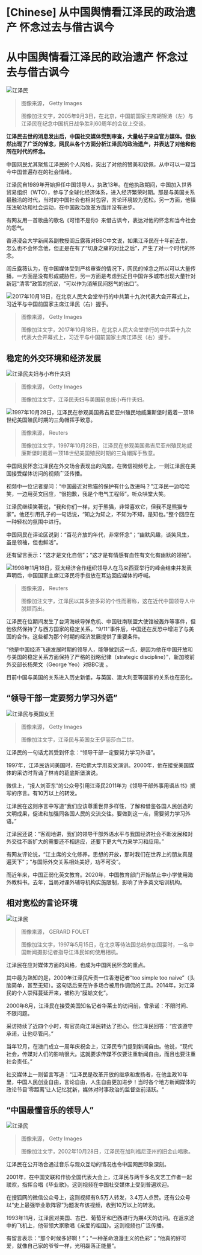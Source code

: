 # [Chinese] 从中国舆情看江泽民的政治遗产 怀念过去与借古讽今

#  从中国舆情看江泽民的政治遗产 怀念过去与借古讽今


![江泽民](_127843208_gettyimages-54392509.jpg)

> 图像来源，  Getty Images
>
> 图像加注文字，2005年9月3日，在北京，中国前国家主席胡锦涛（左）与江泽民在纪念中国抗日战争胜利60周年的会议上交谈。

**江泽民去世的消息发出后，中国社交媒体受到审查，大量帖子来自官方媒体。但依然出现了广泛的悼念，网民从各个方面分析江泽民的政治遗产，并表达了对他和他所在时代的怀念。**

中国网民尤其聚焦江泽民的个人风格，突出了对他的赞美和钦佩，从中可以一窥当今中国普遍存在的社会情绪。

江泽民自1989年开始担任中国领导人，执政13年。在他执政期间，中国加入世界贸易组织（WTO），参与了全球化经济体系，进入经济繁荣时期。那是与美国关系最融洽的时代，当时的中国社会也相对包容，言论环境较为宽松。另一方面，他镇压法轮功和社会运动，在中国政治改革方面并没有进步。

有网友用一首歌曲的歌名《可惜不是你》来借古讽今，表达对他的怀念和当今社会的怨气。

香港浸会大学新闻系副教授闾丘露薇对BBC中文说，如果江泽民在十年前去世，怎么也不会怀念他，但正是在有了“切身之痛的对比之后”，产生了对一个时代的怀念。

闾丘露薇认为，在中国媒体受到严格审查的情况下，网民的悼念之所以可以大量传播，一方面是没有形成威胁性，另一方面是考虑到近日中国许多城市出现大量针对新冠“清零”政策的抗议，“可以作为消解民间怒气的出口”。

![2017年10月18日，在北京人民大会堂举行的中共第十九次代表大会开幕式上，习近平与中国前国家主席江泽民（右）握手。](_127843226_jiangzemin.jpg)

> 图像来源，  Getty Images
>
> 图像加注文字，2017年10月18日，在北京人民大会堂举行的中共第十九次代表大会开幕式上，习近平与中国前国家主席江泽民（右）握手。

##  稳定的外交环境和经济发展

![江泽民夫妇与小布什夫妇](_118107108_gettyimages-51671668.jpg)

> 图像来源，  Getty Images
>
> 图像加注文字，江泽民夫妇与美国前总统小布什夫妇。

![1997年10月28日，江泽民在参观美国弗吉尼亚州殖民地威廉斯堡时戴着一顶18世纪美国殖民时期的三角帽挥手致意。](_127843228_jiang_02.jpg)

> 图像来源，  Reuters
>
> 图像加注文字，1997年10月28日，江泽民在参观美国弗吉尼亚州殖民地威廉斯堡时戴着一顶18世纪美国殖民时期的三角帽挥手致意。

中国网民怀念江泽民在外交场合表现出的风度。在微信视频号上，一则江泽民在美国接受媒体访问的视频广泛传播。

视频中一位记者提问：“中国最近对熊猫的保护有什么改进吗？”江泽民一边哈哈笑，一边用英文回应，“很抱歉，我是个电气工程师”。听众哄堂大笑。

江泽民继续笑著说，“我和你们一样，对于熊猫，非常喜欢它，但我不是熊猫专家”。他还引用孔子的一句话说，“知之为知之，不知为不知，是知也。”整个回应在一种轻松的氛围中进行。

中国网民在评论区说到：“百花齐放的年代，非常怀念”；“幽默风趣，谈笑风生，虽是领袖，但也鲜活”。

还有留言表示：“这才是文化自信”；“这才是有情感有血性有文化有幽默的领袖”。

![1998年11月18日，亚太经济合作组织领导人在马来西亚举行的峰会结束并发表声明后，中国国家主席江泽民将手指放在耳边回应媒体的呼喊。](_127842645_c34ad903fdacbfc206079c0f6b2d6f50ea7c6963.jpg)

> 图像来源，  Reuters
>
> 图像加注文字，江泽民以其多姿多彩的个性而著称，这在近代中国领导人中脱颖而出。

江泽民在位期间发生了台湾海峡导弹危机、中国驻南联盟大使馆被轰炸等事件，但他依然保持了与西方国家的稳定关系。“9/11”事件后，中国还在反恐中增进了与美国的合作。这些都为那个时期的经济发展提供了重要条件。

“他是中国经济飞速发展时期的领导人，能够做到这一点，是因为他在中国开放和与美国的稳定关系方面保持了严格的战略纪律（strategic discipline）”，新加坡前外交部长杨荣文（George Yeo）对BBC说 。

目前中国与美国的关系进入历史新低，与英国、澳大利亚等国家的关系也在恶化。

##  “领导干部一定要努力学习外语”

![江泽民与英国女王](_108390885_gettyimages-495539807.jpg)

> 图像来源，  Getty Images
>
> 图像加注文字，江泽民与英国女王伊丽莎白二世。

江泽民的一句话尤其受到怀念：“领导干部一定要努力学习外语”。

1997年，江泽民访问美国时，在哈佛大学用英文演讲。2000年，他在接受美国媒体的采访时背诵了林肯的葛底斯堡演说。

微信上，“报人刘亚东”的公众号引用江泽民2011年为《领导干部外事用语丛书》撰写的序言。有10万以上的转发。

江泽民在这则序言中写道“我们应该尊重世界多样性，了解和借鉴各国人民创造的文明成果，促进和加强同各国人民的交流交往。要做到这一点，需要努力学习外语。”

江泽民还说：“客观地讲，我们的领导干部外语水平与我国经济社会不断发展和对外交往不断扩大的需要还不相适应，还要下更大气力来学习和应用。”

有网友评论说，“江主席的文化修养，思想的开放，那时我们在世界上的朋友真是遍天下”；“与国际外交关系相处美好，功不可没”。

而近年来，中国正弱化英文教育。2020年，中国教育部门开始禁止中小学使用海外教科书。去年，当局对课外辅导机构实施限制，影响了许多英文培训机构。

##  相对宽松的言论环境

![江泽民](_127843210_gettyimages-96496601.jpg)

> 图像来源，  GERARD FOUET
>
> 图像加注文字，1997年5月15日，在北京等待法国总统参加国宴时，一名中国新闻摄影记者指导江泽民如何使用相机。

江泽民在应对媒体方面的风格，也成为中国网民怀念的重点。

其中最为熟知的是，2000年江泽民斥责一位香港记者“too simple too naive”（头脑简单，甚至无知）。这句话后来在许多场合被用作调侃的工具。2014年，对江泽民的个人崇拜蔓延开来，被称为“膜蛤文化”。

2000年8月，江泽民在接受美国知名记者华莱士的访问前，曾承诺：不限时间、不限问题。

采访持续了近四个小时，有官员向江泽民转达了担心。但江泽民回答：“应该遵守承诺，让他尽管问。”

当年12月，在澳门成立一周年庆祝会上，江泽民专门提到新闻自由。他说，“现代社会，传媒对人们的影响很大。这就要求传媒不仅要注重新闻自由，而且也要注重社会责任。”

社交媒体上一则留言写道：“江泽民是改革开放的继承和发扬者，在他主政10年里，中国人民创业自由，言论自由，人生自由更加进步！当时各个地方新闻媒体的政论节目‘零距离’让人记忆犹新，媒体对时事政治的监督空前活跃。“

##  “中国最懂音乐的领导人”

![江泽民](_127843212_gettyimages-1547774.jpg)

> 图像来源，  Getty Images
>
> 图像加注文字，2002年10月28日，江泽民在加利福尼亚州的旧金山唱歌。

江泽民在公开场合通过音乐与观众互动的情况也令中国网民印象深刻。

2001年，在中国文联和作协全国代表大会上，江泽民与两千多名文艺工作者一起联欢，指挥合唱《毕业歌》。这则视频在中国社交媒体上受到普遍欢迎。

在搜狐网的微信公众号上，这则视频有9.5万人转发，3.4万人点赞。还有公众号以“史上最强毕业歌阵容”为题发布该视频，收到10万以上的转发。

1993年11月，江泽民对美国、古巴、葡萄牙和巴西进行为期4天的访问。在返京途中的飞机上，他带领大家歌唱《亲爱的祖国》。这则视频也广泛传播。

有留言表示：“那个时候多好啊！”；“一种革命浪漫主义的色彩”；“他真的好可爱，就像自己家的爷爷一样，光明磊落正能量”。



